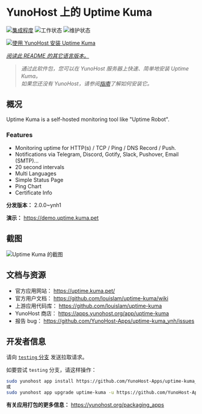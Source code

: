 <!--
注意：此 README 由 <https://github.com/YunoHost/apps/tree/master/tools/readme_generator> 自动生成
请勿手动编辑。
-->

# YunoHost 上的 Uptime Kuma

[![集成程度](https://dash.yunohost.org/integration/uptime-kuma.svg)](https://ci-apps.yunohost.org/ci/apps/uptime-kuma/) ![工作状态](https://ci-apps.yunohost.org/ci/badges/uptime-kuma.status.svg) ![维护状态](https://ci-apps.yunohost.org/ci/badges/uptime-kuma.maintain.svg)

[![使用 YunoHost 安装 Uptime Kuma](https://install-app.yunohost.org/install-with-yunohost.svg)](https://install-app.yunohost.org/?app=uptime-kuma)

*[阅读此 README 的其它语言版本。](./ALL_README.md)*

> *通过此软件包，您可以在 YunoHost 服务器上快速、简单地安装 Uptime Kuma。*  
> *如果您还没有 YunoHost，请参阅[指南](https://yunohost.org/install)了解如何安装它。*

## 概况

Uptime Kuma is a self-hosted monitoring tool like "Uptime Robot".

### Features

- Monitoring uptime for HTTP(s) / TCP / Ping / DNS Record / Push.
- Notifications via Telegram, Discord, Gotify, Slack, Pushover, Email (SMTP)...
- 20 second intervals
- Multi Languages
- Simple Status Page
- Ping Chart
- Certificate Info


**分发版本：** 2.0.0~ynh1

**演示：** <https://demo.uptime.kuma.pet>

## 截图

![Uptime Kuma 的截图](./doc/screenshots/example.jpg)

## 文档与资源

- 官方应用网站： <https://uptime.kuma.pet/>
- 官方用户文档： <https://github.com/louislam/uptime-kuma/wiki>
- 上游应用代码库： <https://github.com/louislam/uptime-kuma>
- YunoHost 商店： <https://apps.yunohost.org/app/uptime-kuma>
- 报告 bug： <https://github.com/YunoHost-Apps/uptime-kuma_ynh/issues>

## 开发者信息

请向 [`testing` 分支](https://github.com/YunoHost-Apps/uptime-kuma_ynh/tree/testing) 发送拉取请求。

如要尝试 `testing` 分支，请这样操作：

```bash
sudo yunohost app install https://github.com/YunoHost-Apps/uptime-kuma_ynh/tree/testing --debug
或
sudo yunohost app upgrade uptime-kuma -u https://github.com/YunoHost-Apps/uptime-kuma_ynh/tree/testing --debug
```

**有关应用打包的更多信息：** <https://yunohost.org/packaging_apps>
